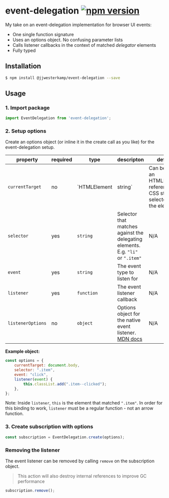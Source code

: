 # event-delegation [![npm version](https://badge.fury.io/js/%40jjwesterkamp%2Fevent-delegation.svg)](https://badge.fury.io/js/%40jjwesterkamp%2Fevent-delegation)

My take on an event-delegation implementation for browser UI events:

- One single function signature
- Uses an options object. No confusing parameter lists
- Calls listener callbacks in the context of matched _delegator_ elements
- Fully typed

## Installation

```bash
$ npm install @jjwesterkamp/event-delegation --save
```

## Usage

### 1. Import package

```javascript
import EventDelegation from 'event-delegation';
```

### 2. Setup options

Create an options object (or inline it in the create call as you like) for the event-delegation setup.

| property          	| required 	| type                   	| descripton                                                                           	| default         	|
|-------------------	|----------	|------------------------	|--------------------------------------------------------------------------------------	|-----------------	|
| `currentTarget`   	| no       	| `HTMLElement | string` 	| Can be either an HTMLElement reference or a CSS style selector for the element.      	| `document.body` 	|
| `selector`        	| yes      	| `string`               	| Selector that matches against the delegating elements. E.g. `"li"` or `".item"`      	| N/A             	|
| `event`           	| yes      	| `string`               	| The event type to listen for                                                         	| N/A             	|
| `listener`        	| yes      	| `function`             	| The event listener callback                                                          	| N/A             	|
| `listenerOptions` 	| no       	| `object`               	| Options object for the native event listener. [MDN docs][mdn-event-listener-options] 	| N/A             	|

**Example object:**

```javascript
const options = {
    currentTarget: document.body,
    selector: ".item",
    event: "click",
    listener(event) {
        this.classList.add(".item--clicked");
    },
};
```

Note: Inside `listener`, `this` is the element that matched `".item"`. In order for this binding to work, `listener` must be a regular function - not an arrow function.

### 3. Create subscription with options
```javascript
const subscription = EventDelegation.create(options);
```

### Removing the listener

The event listener can be removed by calling `remove` on the subscription object.

> This action will also destroy internal references to improve GC performance
```javascript
subscription.remove();
```


[mdn-event-listener-options]: https://developer.mozilla.org/en-US/docs/Web/API/EventTarget/addEventListener#Other_notes
